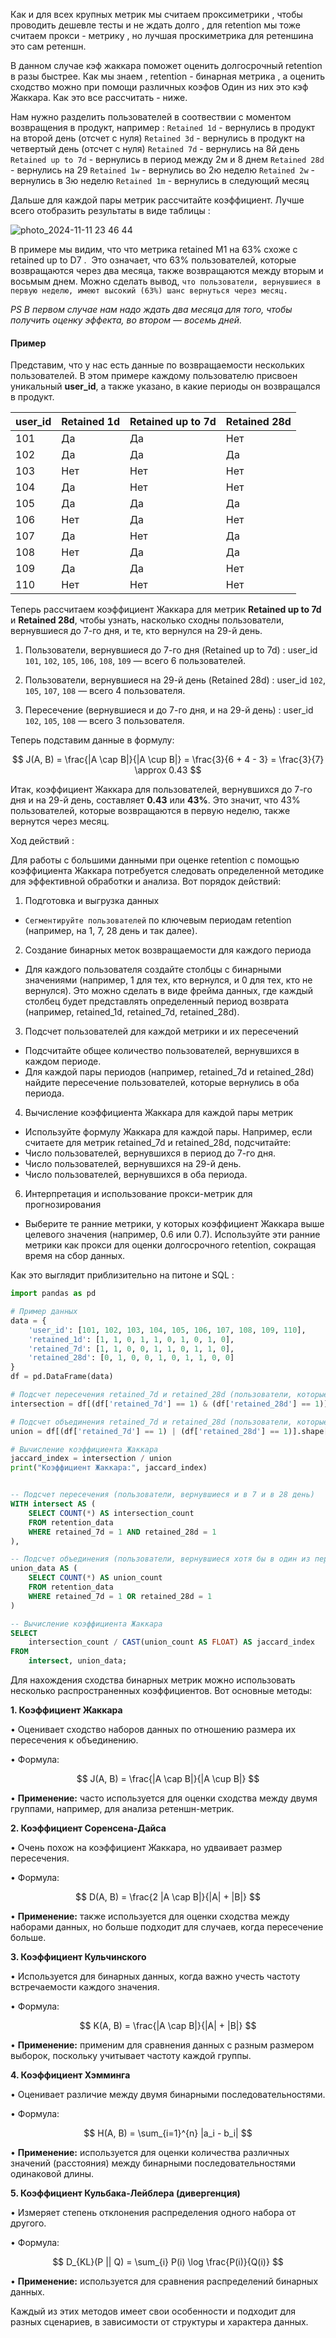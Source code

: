Как и для всех крупных метрик мы считаем проксиметрики , чтобы проводить дешевле тесты и не ждать долго , для retention мы тоже считаем прокси - метрику , но лучшая проскиметрика для ретеншина это сам ретеншн. 

В данном случае кэф жаккара поможет оценить долгосрочный retention в разы быстрее. Как мы знаем , retention - бинарная метрика , а оценить сходство можно при помощи различных коэфов Один из них это кэф Жаккара. Как это все рассчитать - ниже. 

Нам нужно разделить пользователей в соотвествии с моментом возвращения в продукт, например : 
`Retained 1d`  - вернулись в продукт на второй день (отсчет с нуля)
`Retained 3d`  - вернулись в продукт на четвертый день (отсчет с нуля)
`Retained 7d`  - вернулись на 8й день
`Retained up to 7d`  - вернулись в период между 2м и 8 днем
`Retained 28d`  - вернулись на 29
`Retained 1w` - вернулись во 2ю неделю
`Retained 2w` - вернулись в 3ю неделю
`Retained 1m` - вернулись в следующий месяц

Дальше для каждой пары метрик рассчитайте коэффициент. Лучше всего отобразить результаты в виде таблицы : 

![photo_2024-11-11 23 46 44](https://github.com/user-attachments/assets/3adacdfa-ee93-4619-8fe2-50fc608ec6ac)

В примере мы видим, что что метрика retained М1 на 63% схоже с  retained up to D7 .  Это означает, что 63% пользователей, которые возвращаются через два месяца, также возвращаются между вторым и восьмым днем. Можно сделать вывод, `что пользователи, вернувшиеся в первую неделю, имеют высокий (63%) шанс вернуться через месяц.` 

*PS В первом случае нам надо ждать два месяца для того, чтобы получить оценку эффекта, во втором — восемь дней.*

<h4>Пример</h4>

Представим, что у нас есть данные по возвращаемости нескольких пользователей. В этом примере каждому пользователю присвоен уникальный **user_id**, а также указано, в какие периоды он возвращался в продукт.

| user_id | Retained 1d | Retained up to 7d | Retained 28d |
|---------|-------------|-------------------|--------------|
| 101     | Да          | Да               | Нет          |
| 102     | Да          | Да               | Да           |
| 103     | Нет         | Нет              | Нет          |
| 104     | Да          | Нет              | Нет          |
| 105     | Да          | Да               | Да           |
| 106     | Нет         | Да               | Нет          |
| 107     | Да          | Нет              | Да           |
| 108     | Нет         | Да               | Да           |
| 109     | Да          | Да               | Нет          |
| 110     | Нет         | Нет              | Нет          |

Теперь рассчитаем коэффициент Жаккара для метрик **Retained up to 7d** и **Retained 28d**, чтобы узнать, насколько сходны пользователи, вернувшиеся до 7-го дня, и те, кто вернулся на 29-й день.

1. Пользователи, вернувшиеся до 7-го дня (Retained up to 7d) : user_id `101`, `102`, `105`, `106`, `108`, `109` — всего 6 пользователей.

2. Пользователи, вернувшиеся на 29-й день (Retained 28d) : user_id `102`, `105`, `107`, `108` — всего 4 пользователя.

3. Пересечение (вернувшиеся и до 7-го дня, и на 29-й день) : user_id `102`, `105`, `108` — всего 3 пользователя.

Теперь подставим данные в формулу:
  
  $$
J(A, B) = \frac{|A \cap B|}{|A \cup B|} = \frac{3}{6 + 4 - 3} = \frac{3}{7} \approx 0.43
$$

Итак, коэффициент Жаккара для пользователей, вернувшихся до 7-го дня и на 29-й день, составляет **0.43** или **43%**. Это значит, что 43% пользователей, которые возвращаются в первую неделю, также вернутся через месяц.

Ход действий : 

Для работы с большими данными при оценке retention с помощью коэффициента Жаккара потребуется следовать определенной методике для эффективной обработки и анализа. Вот порядок действий:

1. Подготовка и выгрузка данных 
- `Сегментируйте пользователей`  по ключевым периодам retention (например, на 1, 7, 28 день и так далее).

2. Создание бинарных меток возвращаемости для каждого периода
- Для каждого пользователя создайте столбцы с бинарными значениями (например, 1 для тех, кто вернулся, и 0 для тех, кто не вернулся). Это можно сделать в виде фрейма данных, где каждый столбец будет представлять определенный период возврата (например, retained_1d, retained_7d, retained_28d).

3. Подсчет пользователей для каждой метрики и их пересечений
- Подсчитайте  общее количество пользователей, вернувшихся в каждом периоде.
- Для каждой пары периодов (например, retained_7d и retained_28d) найдите пересечение пользователей, которые вернулись в оба периода.

4. Вычисление коэффициента Жаккара для каждой пары метрик 
- Используйте формулу Жаккара для каждой пары. Например, если считаете для метрик retained_7d и retained_28d, подсчитайте:
- Число пользователей, вернувшихся в период до 7-го дня.
- Число пользователей, вернувшихся на 29-й день.
- Число пользователей, вернувшихся в оба периода.

6. Интерпретация и использование прокси-метрик для прогнозирования
- Выберите те ранние метрики, у которых коэффициент Жаккара выше целевого значения (например, 0.6 или 0.7). Используйте эти ранние метрики как прокси для оценки долгосрочного retention, сокращая время на сбор данных.

Как это выглядит приблизительно на питоне и SQL : 

```python
import pandas as pd

# Пример данных
data = {
    'user_id': [101, 102, 103, 104, 105, 106, 107, 108, 109, 110],
    'retained_1d': [1, 1, 0, 1, 1, 0, 1, 0, 1, 0],
    'retained_7d': [1, 1, 0, 0, 1, 1, 0, 1, 1, 0],
    'retained_28d': [0, 1, 0, 0, 1, 0, 1, 1, 0, 0]
}
df = pd.DataFrame(data)

# Подсчет пересечения retained_7d и retained_28d (пользователи, которые вернулись и в 7 и в 28 день)
intersection = df[(df['retained_7d'] == 1) & (df['retained_28d'] == 1)].shape[0]

# Подсчет объединения retained_7d и retained_28d (пользователи, которые вернулись хотя бы в один из периодов)
union = df[(df['retained_7d'] == 1) | (df['retained_28d'] == 1)].shape[0]

# Вычисление коэффициента Жаккара
jaccard_index = intersection / union
print("Коэффициент Жаккара:", jaccard_index)

```


```SQL

-- Подсчет пересечения (пользователи, вернувшиеся и в 7 и в 28 день)
WITH intersect AS (
    SELECT COUNT(*) AS intersection_count
    FROM retention_data
    WHERE retained_7d = 1 AND retained_28d = 1
),

-- Подсчет объединения (пользователи, вернувшиеся хотя бы в один из периодов)
union_data AS (
    SELECT COUNT(*) AS union_count
    FROM retention_data
    WHERE retained_7d = 1 OR retained_28d = 1
)

-- Вычисление коэффициента Жаккара
SELECT 
    intersection_count / CAST(union_count AS FLOAT) AS jaccard_index
FROM 
    intersect, union_data;

```










Для нахождения сходства бинарных метрик можно использовать несколько распространенных коэффициентов. Вот основные методы:

  

**1. Коэффициент Жаккара**

  

• Оценивает сходство наборов данных по отношению размера их пересечения к объединению.

• Формула:

$$
J(A, B) = \frac{|A \cap B|}{|A \cup B|}
$$

• **Применение:** часто используется для оценки сходства между двумя группами, например, для анализа ретеншн-метрик.

  

**2. Коэффициент Соренсена-Дайса**

  

• Очень похож на коэффициент Жаккара, но удваивает размер пересечения.

• Формула:

$$
D(A, B) = \frac{2 |A \cap B|}{|A| + |B|}
$$

• **Применение:** также используется для оценки сходства между наборами данных, но больше подходит для случаев, когда пересечение больше.

  

**3. Коэффициент Кульчинского**




• Используется для бинарных данных, когда важно учесть частоту встречаемости каждого значения.

• Формула:

$$
K(A, B) = \frac{|A \cap B|}{|A| + |B|}
$$

• **Применение:** применим для сравнения данных с разным размером выборок, поскольку учитывает частоту каждой группы.

  

**4. Коэффициент Хэмминга**

  

• Оценивает различие между двумя бинарными последовательностями.

• Формула:

$$
H(A, B) = \sum_{i=1}^{n} |a_i - b_i|
$$

• **Применение:** используется для оценки количества различных значений (расстояния) между бинарными последовательностями одинаковой длины.

  

**5. Коэффициент Кульбака-Лейблера (дивергенция)**

  

• Измеряет степень отклонения распределения одного набора от другого.

• Формула:

$$
D_{KL}(P || Q) = \sum_{i} P(i) \log \frac{P(i)}{Q(i)}
$$

• **Применение:** используется для сравнения распределений бинарных данных.

  

Каждый из этих методов имеет свои особенности и подходит для разных сценариев, в зависимости от структуры и характера данных.
